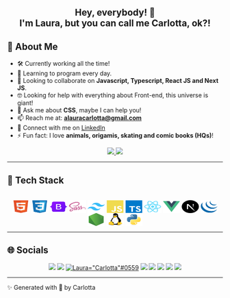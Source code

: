 ## <div align="center"> Hey, everybody! 👋  </br> I'm Laura, but you can call me Carlotta, ok?!</div>

## 🌱 About Me
- 🛠️ Currently working all the time!  
- 🌱 Learning to program every day.  
- 🙌 Looking to collaborate on **Javascript, Typescript, React JS and Next JS**.  
- 🤓 Looking for help with everything about Front-end, this universe is giant!  
- 💬 Ask me about **CSS**, maybe I can help you!  
- 📫 Reach me at: **alauracarlotta@gmail.com**  
- 🚀 Connect with me on [LinkedIn](https://linkedin.com/in/alauracarlotta)  
- ⚡ Fun fact: I love **animals, origamis, skating and comic books (HQs)**!  


<div align="center">
  <a href="https://github.com/alauracarlotta"> 
    <img height="180em" src="https://github-readme-stats.vercel.app/api?username=alauracarlotta&show_icons=true&theme=radical&count_private=true&include_all_commits=true&token=PAT_1"/> 
    <img height="180em" src="https://github-readme-stats.vercel.app/api?username=alauracarlotta&show_icons=true&theme=radical&count_private=true&include_all_commits=true&token=PAT_1"/>
  </a>
</div>

---
## 🚀 Tech Stack

<div align="center" style="display: inline_block"><br>
  <img align="center" alt="HTML" height="30" width="40" src="https://raw.githubusercontent.com/devicons/devicon/master/icons/html5/html5-original.svg">
  <img align="center" alt="CSS" height="30" width="40" src="https://raw.githubusercontent.com/devicons/devicon/master/icons/css3/css3-original.svg">
  <img align="center" alt="Bootstrap" height="30" width="40" src="https://raw.githubusercontent.com/devicons/devicon/master/icons/bootstrap/bootstrap-original.svg">
  <img align="center" alt="SASS" height="30" width="40" src="https://raw.githubusercontent.com/devicons/devicon/master/icons/sass/sass-original.svg">
  <img align="center" alt="Tailwind" height="30" width="40" src="https://raw.githubusercontent.com/devicons/devicon/master/icons/tailwindcss/tailwindcss-original.svg">
  <img align="center" alt="Js" height="30" width="40" src="https://raw.githubusercontent.com/devicons/devicon/master/icons/javascript/javascript-plain.svg">
  <img align="center" alt="Ts" height="30" width="40" src="https://raw.githubusercontent.com/devicons/devicon/master/icons/typescript/typescript-plain.svg">
  <img align="center" alt="React" height="30" width="40" src="https://raw.githubusercontent.com/devicons/devicon/master/icons/react/react-original.svg">
  <img align="center" alt="Vue" height="30" width="40" src="https://raw.githubusercontent.com/devicons/devicon/master/icons/vuejs/vuejs-original.svg">
  <img align="center" alt="Next" height="30" width="40" src="https://raw.githubusercontent.com/devicons/devicon/master/icons/nextjs/nextjs-original.svg">
  <img align="center" alt="jQuery" height="30" width="40" src="https://raw.githubusercontent.com/devicons/devicon/master/icons/jquery/jquery-original.svg">
  <img align="center" alt="Node" height="30" width="40" src="https://raw.githubusercontent.com/devicons/devicon/master/icons/nodejs/nodejs-original.svg">
  <img align="center" alt="Linux" height="30" width="40" src="https://raw.githubusercontent.com/devicons/devicon/master/icons/linux/linux-original.svg">
  <img align="center" alt="Python" height="30" width="40" src="https://raw.githubusercontent.com/devicons/devicon/master/icons/python/python-original.svg">
</div>

---
## 🌐 Socials

<div align="center">
  <a href="https://www.instagram.com/alauracarlotta" target="_blank"><img src="https://img.shields.io/badge/-Instagram-%23E4405F?style=for-the-badge&logo=instagram&logoColor=white"></a>
  <a href="https://medium.com/@laura.carlotta" target="_blank"><img src="https://img.shields.io/badge/Medium-12100E?style=for-the-badge&logo=medium&logoColor=white"></a>
  <a href="https://discord.gg" target="_blank"><img src="https://img.shields.io/badge/Discord-7289DA?style=for-the-badge&logo=discord&logoColor=white" alt='Laura="Carlotta"#0559'></a>
  <a href="https://www.twitch.tv/lauracarlottadev" target="_blank"><img src="https://img.shields.io/badge/Twitch-9146FF?style=for-the-badge&logo=twitch&logoColor=white"></a>
  <a href="https://gitlab.com/laura.carlotta" target="_blank"><img src="https://img.shields.io/badge/GitLab-330F63?style=for-the-badge&logo=gitlab&logoColor=white"></a>
  <a href="https://open.spotify.com/user/22wimu6j4yf2ixziofbzpunta" target="_blank"><img src="https://img.shields.io/badge/Spotify-1ED760?&style=for-the-badge&logo=spotify&logoColor=white"></a> 
  <a href="mailto:alauracarlotta@gmail.com"><img src="https://img.shields.io/badge/-Gmail-%23333?style=for-the-badge&logo=gmail&logoColor=white"></a>
  <a href="https://www.linkedin.com/in/alauracarlotta" target="_blank"><img src="https://img.shields.io/badge/-LinkedIn-%230077B5?style=for-the-badge&logo=linkedin&logoColor=white"></a>
</div>

<!--
# Hey, everybody! 👋  
### I'm Laura, but you can call me Carlotta, ok?! 😎  

---

## 🌱 About Me
- 🛠️ Currently working all the time!  
- 🌱 Learning to program every day.  
- 🙌 Looking to collaborate on **Javascript, Typescript, React JS and Next JS**.  
- 🤓 Looking for help with everything about Front-end, this universe is giant!  
- 💬 Ask me about **CSS**, maybe I can help you!  
- 📫 Reach me at: **alauracarlotta@gmail.com**  
- 🚀 Connect with me on [LinkedIn](https://linkedin.com/in/alauracarlotta)  
- ⚡ Fun fact: I love **animals, origamis, skating and comic books (HQs)**!  

---

## 🚀 Tech Stack

![JavaScript](https://img.shields.io/badge/JavaScript-323330?style=for-the-badge&logo=javascript&logoColor=F7DF1E)
![TypeScript](https://img.shields.io/badge/TypeScript-007ACC?style=for-the-badge&logo=typescript&logoColor=white)
![React](https://img.shields.io/badge/React-20232A?style=for-the-badge&logo=react&logoColor=61DAFB)
![Next.js](https://img.shields.io/badge/Next.js-000000?style=for-the-badge&logo=nextdotjs&logoColor=white)
![CSS3](https://img.shields.io/badge/CSS3-1572B6?style=for-the-badge&logo=css3&logoColor=white)
![HTML5](https://img.shields.io/badge/HTML5-E34F26?style=for-the-badge&logo=html5&logoColor=white)
![Node.js](https://img.shields.io/badge/Node.js-43853D?style=for-the-badge&logo=node-dot-js&logoColor=white)

---

## 📊 GitHub Stats

![Estatísticas do GitHub](https://github-readme-stats.vercel.app/api?username=alauracarlotta&show_icons=true&theme=radical)  

![Linguagens](https://github-readme-stats.vercel.app/api/top-langs/?username=alauracarlotta&layout=compact&theme=radical)

---

## 🌐 Socials
[![LinkedIn](https://img.shields.io/badge/LinkedIn-0A66C2?style=for-the-badge&logo=linkedin&logoColor=white)](https://linkedin.com/in/alauracarlotta)
[![Gmail](https://img.shields.io/badge/Gmail-D14836?style=for-the-badge&logo=gmail&logoColor=white)](mailto:alauracarlotta@gmail.com)
-->
---
✨ Generated with 💜 by Carlotta
